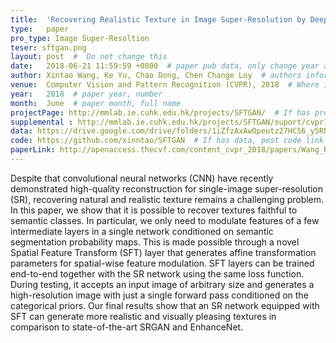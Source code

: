 ```yaml
---
title:  'Recovering Realistic Texture in Image Super-Resolution by Deep Spatial Feature Transform'  #  Paper title, covered by ''
type:   paper
pro_type: Image Super-Resoltion
teser: sftgan.png
layout: post  #  Do not change this
date:   2018-06-21 11:59:59 +0800  # paper pub data, only change year and month according to this format
author: Xintao Wang, Ke Yu, Chao Dong, Chen Change Loy  # authors information
venue:  Computer Vision and Pattern Recognition (CVPR), 2018  # Where it be, ICCV and CVPR remove IEEE Conference on, 
year:   2018  # paper year, number
month:  June  # paper month, full name
projectPage: http://mmlab.ie.cuhk.edu.hk/projects/SFTGAN/  # If has project page, link here, otherwise None
supplemental : http://mmlab.ie.cuhk.edu.hk/projects/SFTGAN/suport/cvpr18_sftgan_supp.pdf
data: https://drive.google.com/drive/folders/1iZfzAxAwOpeutz27HC56_y5RNqnsPPKr?usp=sharing  # If has data, post data link here, otherwise None
code: https://github.com/xinntao/SFTGAN  # If has data, post code link here, otherwise None
paperLink: http://openaccess.thecvf.com/content_cvpr_2018/papers/Wang_Recovering_Realistic_Texture_CVPR_2018_paper.pdf  # post paper pdf link here
---
```


Despite that convolutional neural networks (CNN) have recently demonstrated high-quality reconstruction for single-image super-resolution (SR), recovering natural and realistic texture remains a challenging problem. In this paper, we show that it is possible to recover textures faithful to semantic classes. In particular, we only need to modulate features of a few intermediate layers in a single network conditioned on semantic segmentation probability maps. This is made possible through a novel Spatial Feature Transform (SFT) layer that generates affine transformation parameters for spatial-wise feature modulation. SFT layers can be trained end-to-end together with the SR network using the same loss function. During testing, it accepts an input image of arbitrary size and generates a high-resolution image with just a single forward pass conditioned on the categorical priors. Our final results show that an SR network equipped with SFT can generate more realistic and visually pleasing textures in comparison to state-of-the-art SRGAN and EnhanceNet.